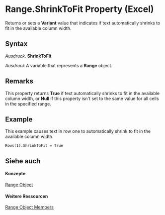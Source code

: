 
# Range.ShrinkToFit Property (Excel)

Returns or sets a  **Variant** value that indicates if text automatically shrinks to fit in the available column width.


## Syntax

 _Ausdruck_. **ShrinkToFit**

 _Ausdruck_ A variable that represents a **Range** object.


## Remarks

This property returns  **True** if text automatically shrinks to fit in the available column width, or **Null** if this property isn't set to the same value for all cells in the specified range.


## Example

This example causes text in row one to automatically shrink to fit in the available column width.


```
Rows(1).ShrinkToFit = True
```


## Siehe auch


#### Konzepte


[Range Object](b8207778-0dcc-4570-1234-f130532cc8cd.md)
#### Weitere Ressourcen


[Range Object Members](http://msdn.microsoft.com/library/4336bf81-1e63-7e44-1792-baf366a027a7%28Office.15%29.aspx)